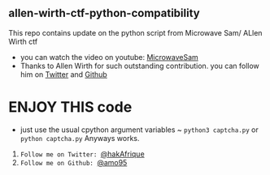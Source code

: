 ## allen-wirth-ctf-python-compatibility
This repo contains update on the python script from Microwave Sam/ ALlen Wirth ctf

* you can watch the video on youtube: [MicrowaveSam](https://www.youtube.com/watch?v=c92Cnb9_RSc&t=628s)
* Thanks to Allen Wirth for such outstanding contribution. you can follow him on
[Twitter](https://twitter.com/Allan_Wirth) and 
[Github](https://github.com/allanlw)

# ENJOY THIS code

* just use the usual cpython argument variables ~ ``python3 captcha.py`` or ``python captcha.py`` 
Anyways works.

1. ``Follow me on Twitter: ``[@hakAfrique](https://twitter.com/hakAfrique)
2. ``Follow me on Github: ``[@amo95](https://github.com/Amo95)
